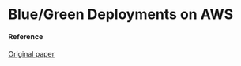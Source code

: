 
# Blue/Green Deployments on AWS







#### Reference

<a href="https://docs.aws.amazon.com/whitepapers/latest/blue-green-deployments/blue-green-deployments.pdf#welcome"> Original paper </a>
